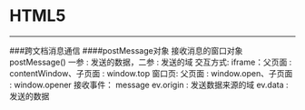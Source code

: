 # HTML5
-----
###跨文档消息通信
####postMessage对象
        接收消息的窗口对象postMessage()
        一参 : 发送的数据，二参 : 发送的域
        交互方式:
            iframe：父页面 : contentWindow、子页面 : window.top
            窗口页: 父页面 : window.open、子页面 : window.opener
        接收事件：
            message
            ev.origin : 发送数据来源的域
            ev.data : 发送的数据
